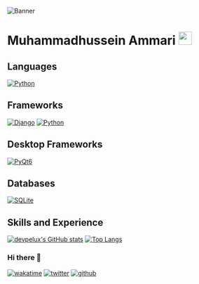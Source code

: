 ![Banner](https://readme-typing-svg.herokuapp.com?size=25&duration=2500&color=53F7D4&center=true&vCenter=true&lines=Backend-Focused+Dev;Linux+Enthusiast;Always+Learning!)
# Muhammadhussein Ammari <img src=https://github.githubassets.com/images/icons/emoji/octocat.png height=30px>
## Languages
[![Python](https://img.shields.io/badge/Python-3776AB?style=for-the-badge&logo=python&logoColor=white)](https://www.python.org/)
## Frameworks
[![Django](https://img.shields.io/badge/Django-092E20?style=for-the-badge&logo=django&logoColor=white)](https://tiangolo.com/)
[![Python](https://img.shields.io/badge/FastAPI-009688?style=for-the-badge&logo=fastapi&logoColor=white)](https://fastapi.tiangolo.com/)
## Desktop Frameworks
[![PyQt6](https://img.shields.io/badge/PyQt6-5E5E5E?style=for-the-badge&logo=qt&logoColor=white)](https://pypi.org/project/PyQt6/)
## Databases
[![SQLite](https://img.shields.io/badge/SQLite-003B57?style=for-the-badge&logo=sqlite&logoColor=white)](https://www.sqlite.org/)
## Skills and Experience
[![devpelux's GitHub stats](https://github-readme-stats.vercel.app/api?username=xmha97&show_icons=true&bg_color=f5f5f5)](https://github.com/xmha97/github-readme-stats)
[![Top Langs](https://github-readme-stats.vercel.app/api/top-langs/?username=xmha97&show_icons=true&bg_color=f5f5f5)](https://github.com/xmha97/github-readme-stats)

### Hi there 👋
[![wakatime](https://wakatime.com/share/@xmha97/3bbe6a1d-7aa9-4763-938d-81ff5828a822.svg)](https://wakatime.com/@3bbe6a1d-7aa9-4763-938d-81ff5828a822)
[![twitter](https://img.shields.io/twitter/follow/xmha97?label=followers&logo=twitter&color=%23007ec6&style=plastic)](https://twitter.com/xmha97)
[![github](https://img.shields.io/github/followers/xmha97?logo=github&style=plastic)](https://github.com/xmha97?tab=followers)
